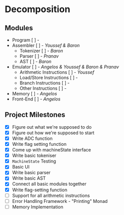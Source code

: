 Decomposition
=============

## Modules

* Program [ ] - 
* Assembler [ ] - _Youssef & Baron_
    * Tokenizer [ ] - _Baron_
    * Parser [ ] - _Pranav_
    * AST [ ] - _Baron_
* Emulator [ ] - _Angelos & Youssef & Baron & Pranav_
    * Arithmetic Instructions [ ] - _Youssef_
    * Load/Store Instructions [ ] -
    * Branch Instructions [ ] - 
    * Other Instructions [ ] - 
* Memory [ ] - _Angelos_
* Front-End [ ] - _Angelos_


## Project Milestones

- [x] Figure out what we're supposed to do
- [x] Figure out how we're supposed to start
- [x] Write ADC function
- [x] Write flag setting function
- [x] Come up with machineState interface
- [x] Write basic tokeniser
- [x] `MachineState` Testing
- [x] Basic UI
- [x] Write basic parser
- [x] Write basic AST
- [x] Connect all basic modules together
- [x] Write flag-setting function
- [ ] Support for all arithmetic instructions
- [ ] Error Handling Framework - "Printing" Monad
- [ ] Memory Implementation